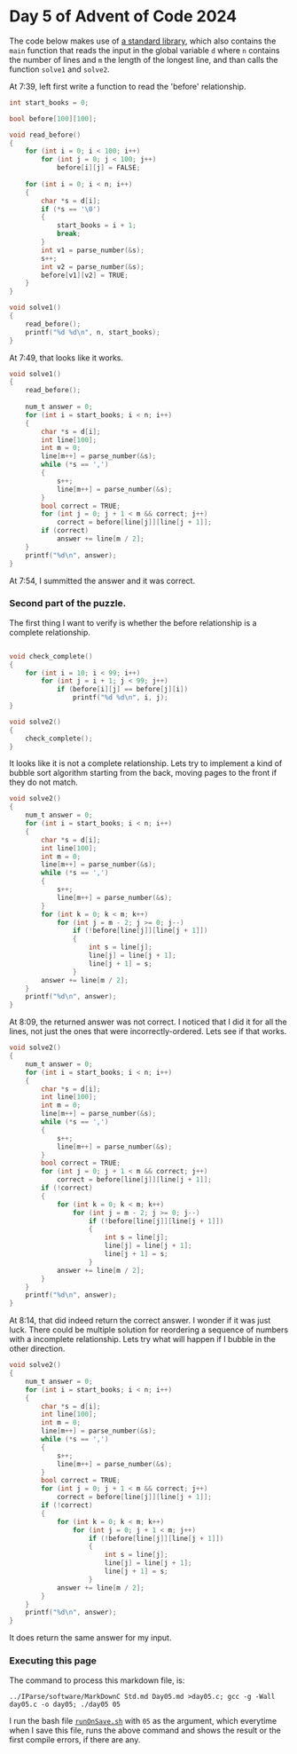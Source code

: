 # Day 5 of Advent of Code 2024

The code below makes use of [a standard library](Std.md), which
also contains the `main` function that reads the input in the global variable `d`
where `n` contains the number of lines and `m` the length of the longest line,
and than calls the function `solve1` and `solve2`.

At 7:39, left first write a function to read the 'before' relationship.

```c
int start_books = 0;

bool before[100][100];

void read_before()
{
	for (int i = 0; i < 100; i++)
		for (int j = 0; j < 100; j++)
			before[i][j] = FALSE;
	
	for (int i = 0; i < n; i++)
	{
		char *s = d[i];
		if (*s == '\0')
		{
			start_books = i + 1;
			break;
		}
		int v1 = parse_number(&s);
		s++;
		int v2 = parse_number(&s);
		before[v1][v2] = TRUE;
	}
}

void solve1()
{
	read_before();
	printf("%d %d\n", n, start_books);
}
```

At 7:49, that looks like it works.

```c
void solve1()
{
	read_before();
	
	num_t answer = 0;
	for (int i = start_books; i < n; i++)
	{
		char *s = d[i];
		int line[100];
		int m = 0;
		line[m++] = parse_number(&s);
		while (*s == ',')
		{
			s++;
			line[m++] = parse_number(&s);
		}
		bool correct = TRUE;
		for (int j = 0; j + 1 < m && correct; j++)
			correct = before[line[j]][line[j + 1]];
		if (correct)
			answer += line[m / 2];
	}
	printf("%d\n", answer);
}	
```

At 7:54, I summitted the answer and it was correct.

### Second part of the puzzle.

The first thing I want to verify is whether the before
relationship is a complete relationship.

```c

void check_complete()
{
	for (int i = 10; i < 99; i++)
		for (int j = i + 1; j < 99; j++)
			if (before[i][j] == before[j][i])
				printf("%d %d\n", i, j);
}

void solve2()
{
	check_complete();
}

```

It looks like it is not a complete relationship.
Lets try to implement a kind of bubble sort algorithm
starting from the back, moving pages to the front if
they do not match.

```c
void solve2()
{
	num_t answer = 0;
	for (int i = start_books; i < n; i++)
	{
		char *s = d[i];
		int line[100];
		int m = 0;
		line[m++] = parse_number(&s);
		while (*s == ',')
		{
			s++;
			line[m++] = parse_number(&s);
		}
		for (int k = 0; k < m; k++)
			for (int j = m - 2; j >= 0; j--)
				if (!before[line[j]][line[j + 1]])
				{
					int s = line[j];
					line[j] = line[j + 1];
					line[j + 1] = s;
				}
		answer += line[m / 2];
	}
	printf("%d\n", answer);
}
```

At 8:09, the returned answer was not correct. I noticed
that I did it for all the lines, not just the ones that
were incorrectly-ordered. Lets see if that works.

```c
void solve2()
{
	num_t answer = 0;
	for (int i = start_books; i < n; i++)
	{
		char *s = d[i];
		int line[100];
		int m = 0;
		line[m++] = parse_number(&s);
		while (*s == ',')
		{
			s++;
			line[m++] = parse_number(&s);
		}
		bool correct = TRUE;
		for (int j = 0; j + 1 < m && correct; j++)
			correct = before[line[j]][line[j + 1]];
		if (!correct)
		{
			for (int k = 0; k < m; k++)
				for (int j = m - 2; j >= 0; j--)
					if (!before[line[j]][line[j + 1]])
					{
						int s = line[j];
						line[j] = line[j + 1];
						line[j + 1] = s;
					}
			answer += line[m / 2];
		}
	}
	printf("%d\n", answer);
}
```

At 8:14, that did indeed return the correct answer.
I wonder if it was just luck. There could be multiple
solution for reordering a sequence of numbers with
a incomplete relationship. Lets try what will happen
if I bubble in the other direction.

```c
void solve2()
{
	num_t answer = 0;
	for (int i = start_books; i < n; i++)
	{
		char *s = d[i];
		int line[100];
		int m = 0;
		line[m++] = parse_number(&s);
		while (*s == ',')
		{
			s++;
			line[m++] = parse_number(&s);
		}
		bool correct = TRUE;
		for (int j = 0; j + 1 < m && correct; j++)
			correct = before[line[j]][line[j + 1]];
		if (!correct)
		{
			for (int k = 0; k < m; k++)
				for (int j = 0; j + 1 < m; j++)
					if (!before[line[j]][line[j + 1]])
					{
						int s = line[j];
						line[j] = line[j + 1];
						line[j + 1] = s;
					}
			answer += line[m / 2];
		}
	}
	printf("%d\n", answer);
}
```

It does return the same answer for my input.

### Executing this page

The command to process this markdown file, is:
```
../IParse/software/MarkDownC Std.md Day05.md >day05.c; gcc -g -Wall day05.c -o day05; ./day05 05
```
I run the bash file [`runOnSave.sh`](runOnSave.sh) with `05` as the argument,
which everytime when I save this file, runs the above command and shows the
result or the first compile errors, if there are any.


